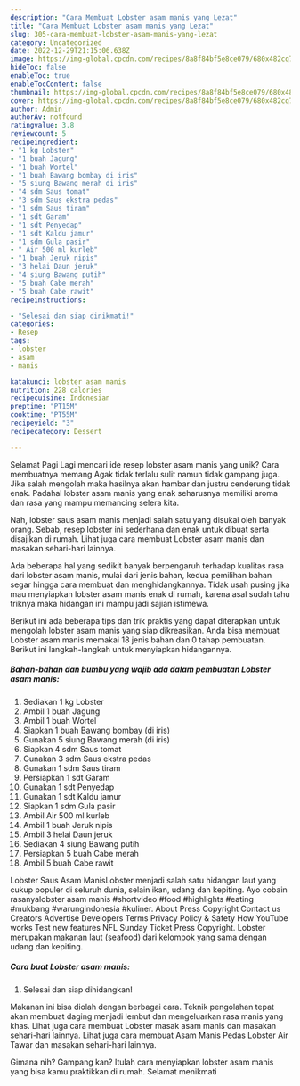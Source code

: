 ```yaml
---
description: "Cara Membuat Lobster asam manis yang Lezat"
title: "Cara Membuat Lobster asam manis yang Lezat"
slug: 305-cara-membuat-lobster-asam-manis-yang-lezat
category: Uncategorized
date: 2022-12-29T21:15:06.638Z
image: https://img-global.cpcdn.com/recipes/8a8f84bf5e8ce079/680x482cq70/lobster-asam-manis-foto-resep-utama.jpg
hideToc: false
enableToc: true
enableTocContent: false
thumbnail: https://img-global.cpcdn.com/recipes/8a8f84bf5e8ce079/680x482cq70/lobster-asam-manis-foto-resep-utama.jpg
cover: https://img-global.cpcdn.com/recipes/8a8f84bf5e8ce079/680x482cq70/lobster-asam-manis-foto-resep-utama.jpg
author: Admin
authorAv: notfound
ratingvalue: 3.8
reviewcount: 5
recipeingredient:
- "1 kg Lobster"
- "1 buah Jagung"
- "1 buah Wortel"
- "1 buah Bawang bombay di iris"
- "5 siung Bawang merah di iris"
- "4 sdm Saus tomat"
- "3 sdm Saus ekstra pedas"
- "1 sdm Saus tiram"
- "1 sdt Garam"
- "1 sdt Penyedap"
- "1 sdt Kaldu jamur"
- "1 sdm Gula pasir"
- " Air 500 ml kurleb"
- "1 buah Jeruk nipis"
- "3 helai Daun jeruk"
- "4 siung Bawang putih"
- "5 buah Cabe merah"
- "5 buah Cabe rawit"
recipeinstructions:

- "Selesai dan siap dinikmati!"
categories:
- Resep
tags:
- lobster
- asam
- manis

katakunci: lobster asam manis 
nutrition: 228 calories
recipecuisine: Indonesian
preptime: "PT15M"
cooktime: "PT55M"
recipeyield: "3"
recipecategory: Dessert

---
```



Selamat Pagi Lagi mencari ide resep lobster asam manis yang unik? Cara membuatnya memang Agak tidak terlalu sulit namun tidak gampang juga. Jika salah mengolah maka hasilnya akan hambar dan justru cenderung tidak enak. Padahal lobster asam manis yang enak seharusnya memiliki aroma dan rasa yang mampu memancing selera kita.


Nah, lobster saus asam manis menjadi salah satu yang disukai oleh banyak orang. Sebab, resep lobster ini sederhana dan enak untuk dibuat serta disajikan di rumah. Lihat juga cara membuat Lobster asam manis dan masakan sehari-hari lainnya.

Ada beberapa hal yang sedikit banyak berpengaruh terhadap kualitas rasa dari lobster asam manis, mulai dari jenis bahan, kedua pemilihan bahan segar hingga cara membuat dan menghidangkannya. Tidak usah pusing jika mau menyiapkan lobster asam manis enak di rumah, karena asal sudah tahu triknya maka hidangan ini mampu jadi sajian istimewa.


Berikut ini ada beberapa tips dan trik praktis yang dapat diterapkan untuk mengolah lobster asam manis yang siap dikreasikan. Anda bisa membuat Lobster asam manis memakai 18 jenis bahan dan 0 tahap pembuatan. Berikut ini langkah-langkah untuk menyiapkan hidangannya.

<!--inarticleads1-->

##### Bahan-bahan dan bumbu yang wajib ada dalam pembuatan Lobster asam manis:

1. Sediakan 1 kg Lobster
1. Ambil 1 buah Jagung
1. Ambil 1 buah Wortel
1. Siapkan 1 buah Bawang bombay (di iris)
1. Gunakan 5 siung Bawang merah (di iris)
1. Siapkan 4 sdm Saus tomat
1. Gunakan 3 sdm Saus ekstra pedas
1. Gunakan 1 sdm Saus tiram
1. Persiapkan 1 sdt Garam
1. Gunakan 1 sdt Penyedap
1. Gunakan 1 sdt Kaldu jamur
1. Siapkan 1 sdm Gula pasir
1. Ambil  Air 500 ml kurleb
1. Ambil 1 buah Jeruk nipis
1. Ambil 3 helai Daun jeruk
1. Sediakan 4 siung Bawang putih
1. Persiapkan 5 buah Cabe merah
1. Ambil 5 buah Cabe rawit


Lobster Saus Asam ManisLobster menjadi salah satu hidangan laut yang cukup populer di seluruh dunia, selain ikan, udang dan kepiting. Ayo cobain rasanyalobster asam manis #shortvideo #food #highlights #eating #mukbang #warungindonesia #kuliner. About Press Copyright Contact us Creators Advertise Developers Terms Privacy Policy &amp; Safety How YouTube works Test new features NFL Sunday Ticket Press Copyright. Lobster merupakan makanan laut (seafood) dari kelompok yang sama dengan udang dan kepiting. 

<!--inarticleads2-->

##### Cara buat Lobster asam manis:


1. Selesai dan siap dihidangkan!

Makanan ini bisa diolah dengan berbagai cara. Teknik pengolahan tepat akan membuat daging menjadi lembut dan mengeluarkan rasa manis yang khas. Lihat juga cara membuat Lobster masak asam manis dan masakan sehari-hari lainnya. Lihat juga cara membuat Asam Manis Pedas Lobster Air Tawar dan masakan sehari-hari lainnya. 

Gimana nih? Gampang kan? Itulah cara menyiapkan lobster asam manis yang bisa kamu praktikkan di rumah. Selamat menikmati
